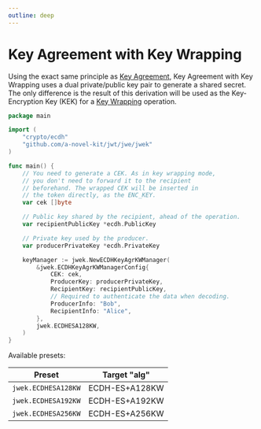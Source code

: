```yaml
---
outline: deep
---
```


# Key Agreement with Key Wrapping

Using the exact same principle as [Key Agreement](./key_agreement.md), Key Agreement with Key Wrapping
uses a dual private/public key pair to generate a shared secret. The only difference is the result of this
derivation will be used as the Key-Encryption Key (KEK) for a [Key Wrapping](./key_wrap.md) operation.

```go
package main

import (
	"crypto/ecdh"
	"github.com/a-novel-kit/jwt/jwe/jwek"
)

func main() {
	// You need to generate a CEK. As in key wrapping mode,
	// you don't need to forward it to the recipient
	// beforehand. The wrapped CEK will be inserted in
    // the token directly, as the ENC_KEY.
	var cek []byte

	// Public key shared by the recipient, ahead of the operation.
	var recipientPublicKey *ecdh.PublicKey

	// Private key used by the producer.
	var producerPrivateKey *ecdh.PrivateKey

	keyManager := jwek.NewECDHKeyAgrKWManager(
		&jwek.ECDHKeyAgrKWManagerConfig{
			CEK: cek,
			ProducerKey: producerPrivateKey,
			RecipientKey: recipientPublicKey,
			// Required to authenticate the data when decoding.
			ProducerInfo: "Bob",
			RecipientInfo: "Alice",
		},
		jwek.ECDHESA128KW,
	)
}
```

Available presets:

| Preset              | Target "alg"   |
| ------------------- | -------------- |
| `jwek.ECDHESA128KW` | ECDH-ES+A128KW |
| `jwek.ECDHESA192KW` | ECDH-ES+A192KW |
| `jwek.ECDHESA256KW` | ECDH-ES+A256KW |
